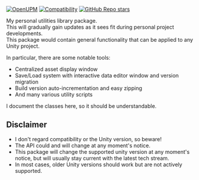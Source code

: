 [![OpenUPM](https://img.shields.io/npm/v/com.cammin.camlib?label=openupm&registry_uri=https://package.openupm.com)](https://openupm.com/packages/com.cammin.camlib/)
[![Compatibility](https://img.shields.io/badge/-2022.3-11191F?logo=Unity)](https://unity3d.com/get-unity/download/archive)
[![GitHub Repo stars](https://img.shields.io/github/stars/Cammin/CamLib?color=%23dca&label=%E2%AD%90)](https://github.com/Cammin/CamLib)

My personal utilities library package.  
This will gradually gain updates as it sees fit during personal project developments.  
This package would contain general functionality that can be applied to any Unity project.

In particular, there are some notable tools:
- Centralized asset display window
- Save/Load system with interactive data editor window and version migration
- Build version auto-incrementation and easy zipping
- And many various utility scripts

I document the classes here, so it should be understandable.

## Disclaimer
- I don't regard compatibility or the Unity version, so beware!
- The API could and will change at any moment's notice.
- This package will change the supported unity version at any moment's notice, but will usually stay current with the latest tech stream. 
- In most cases, older Unity versions should work but are not actively supported. 
